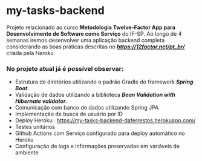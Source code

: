 # my-tasks-backend

Projeto relacionado ao curso **Metodologia Twelve-Factor App para Desenvolvimento de Software como Serviço** do IF-SP.
Ao longo de 4 semanas iremos desenvolver uma aplicação backend completa considerando as boas práticas descritas no ***https://12factor.net/pt_br/*** 
criada pela *Heroku*.

### No projeto atual já é possível observar:
* Estrutura de diretórios utilizando o padrão Gradle do framework ***Spring Boot***.
* Validação de dados utilizando a biblioteca ***Bean Validation with Hibernate validator***.
* Comunicação com banco de dados utilizando Spring JPA
* Implementação de busca de usuário por ID
* Deploy Heroku : https://my-tasks-backend-daferrestos.herokuapp.com/
* Testes unitários 
* Github Actions com Serviço configurado para deploy automático no Heroku
* Configuração de logs e informações preservadas em variáveis de ambiente


